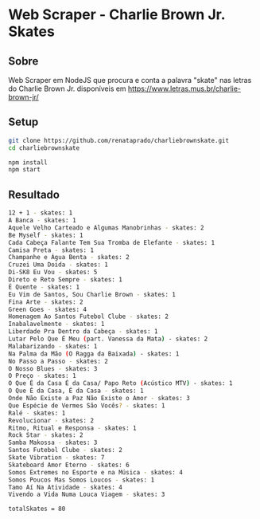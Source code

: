 # Web Scraper - Charlie Brown Jr. Skates

## Sobre
Web Scraper em NodeJS que procura e conta a palavra "skate" nas letras do Charlie Brown Jr. disponíveis em https://www.letras.mus.br/charlie-brown-jr/

## Setup

```bash
git clone https://github.com/renataprado/charliebrownskate.git
cd charliebrownskate
```

```bash
npm install
npm start
```

## Resultado
```bash
12 + 1 - skates: 1
A Banca - skates: 1
Aquele Velho Carteado e Algumas Manobrinhas - skates: 2
Be Myself - skates: 1
Cada Cabeça Falante Tem Sua Tromba de Elefante - skates: 1
Camisa Preta - skates: 1
Champanhe e Água Benta - skates: 2
Cruzei Uma Doida - skates: 1
Di-SK8 Eu Vou - skates: 5
Direto e Reto Sempre - skates: 1
É Quente - skates: 1
Eu Vim de Santos, Sou Charlie Brown - skates: 1
Fina Arte - skates: 2
Green Goes - skates: 4
Homenagem Ao Santos Futebol Clube - skates: 2
Inabalavelmente - skates: 1
Liberdade Pra Dentro da Cabeça - skates: 1
Lutar Pelo Que É Meu (part. Vanessa da Mata) - skates: 2
Malabarizando - skates: 1
Na Palma da Mão (O Ragga da Baixada) - skates: 1
No Passo a Passo - skates: 2
O Nosso Blues - skates: 3
O Preço - skates: 1
O Que É da Casa É da Casa/ Papo Reto (Acústico MTV) - skates: 1
O Que É da Casa, É da Casa - skates: 1
Onde Não Existe a Paz Não Existe o Amor - skates: 3
Que Espécie de Vermes São Vocês? - skates: 1
Ralé - skates: 1
Revolucionar - skates: 2
Ritmo, Ritual e Responsa - skates: 1
Rock Star - skates: 2
Samba Makossa - skates: 3
Santos Futebol Clube - skates: 2
Skate Vibration - skates: 7
Skateboard Amor Eterno - skates: 6
Somos Extremes no Esporte e na Música - skates: 4
Somos Poucos Mas Somos Loucos - skates: 1
Tamo Aí Na Atividade - skates: 4
Vivendo a Vida Numa Louca Viagem - skates: 3

totalSkates = 80
```
